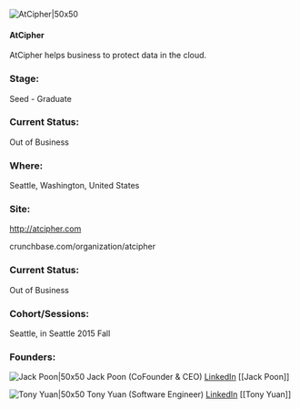 

![AtCipher|50x50](https://apimg.techstars.com/connect/images/image_files/55888f2e1e6c01068300000a/original/atcipher_logo_transparent.png)

#### AtCipher
AtCipher helps business to protect data in the cloud.

### Stage: 
Seed - Graduate 

### Current Status: 
Out of Business

### Where:
Seattle, Washington, United States

### Site:
http://atcipher.com



crunchbase.com/organization/atcipher

### Current Status: 
Out of Business

### Cohort/Sessions: 
Seattle, in Seattle 2015 Fall

### Founders: 

![Jack Poon|50x50](https://apimg.techstars.com/connect/images/image_files/55885686da79e031e4000005/original/Jack_Poon_CEO_AtCipher.jpg) Jack Poon (CoFounder & CEO) [LinkedIn](https://linkedin.com/in/jack-poon-405b5b1) [[Jack Poon]]

![Tony Yuan|50x50](https://apimg.techstars.com/connect/images/image_files/55888d871e6c010683000009/original/Tony_Yuan_SWUX_AtCipher.jpg) Tony Yuan (Software Engineer) [LinkedIn](https://linkedin.com/in/yuan-siyan-2517624a) [[Tony Yuan]]



